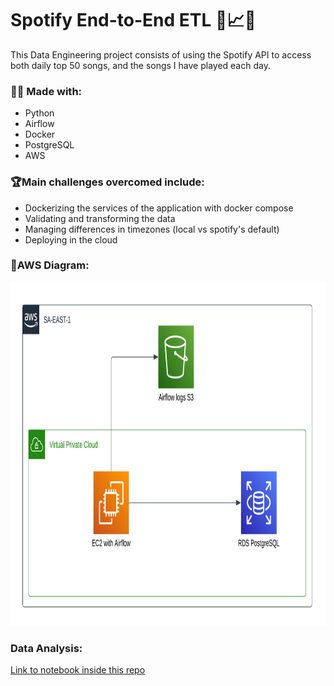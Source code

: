 # Spotify End-to-End ETL 🎵📈👷
This Data Engineering project consists of using the Spotify API to access both daily top 50 songs, and the songs I have played each day.

### 👷‍♂️ Made with:
- Python
- Airflow
- Docker
- PostgreSQL
- AWS

### 🏆Main challenges overcomed include:
- Dockerizing the services of the application with docker compose
- Validating and transforming the data
- Managing differences in timezones (local vs spotify's default)
- Deploying in the cloud

###  📌AWS Diagram:
<img src="https://github.com/kukelia/spotify-ETL/blob/master/img/spoty-etl.png" alt= “” width="900" height="550">

### Data Analysis:
<a href="https://github.com/tomaszbk/spotify-ETL/blob/master/notebooks/data_analysis/data_analysis.pdf">Link to notebook inside this repo</a>
